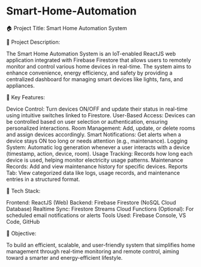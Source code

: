 # Smart-Home-Automation

🏠 Project Title: Smart Home Automation System

📄 Project Description:

The Smart Home Automation System is an IoT-enabled ReactJS web application integrated with Firebase Firestore that allows users to remotely monitor and control various home devices in real-time. The system aims to enhance convenience, energy efficiency, and safety by providing a centralized dashboard for managing smart devices like lights, fans, and appliances.

🚀 Key Features:

Device Control: Turn devices ON/OFF and update their status in real-time using intuitive switches linked to Firestore.
User-Based Access: Devices can be controlled based on user selection or authentication, ensuring personalized interactions.
Room Management: Add, update, or delete rooms and assign devices accordingly.
Smart Notifications: Get alerts when a device stays ON too long or needs attention (e.g., maintenance).
Logging System: Automatic log generation whenever a user interacts with a device (timestamp, action, device, room).
Usage Tracking: Records how long each device is used, helping monitor electricity usage patterns.
Maintenance Records: Add and view maintenance history for specific devices.
Reports Tab: View categorized data like logs, usage records, and maintenance entries in a structured format.

🧱 Tech Stack:

Frontend: ReactJS (Web)
Backend: Firebase Firestore (NoSQL Cloud Database)
Realtime Sync: Firestore Streams
Cloud Functions (Optional): For scheduled email notifications or alerts
Tools Used: Firebase Console, VS Code, GitHub

🎯 Objective:

To build an efficient, scalable, and user-friendly system that simplifies home management through real-time monitoring and remote control, aiming toward a smarter and energy-efficient lifestyle.

